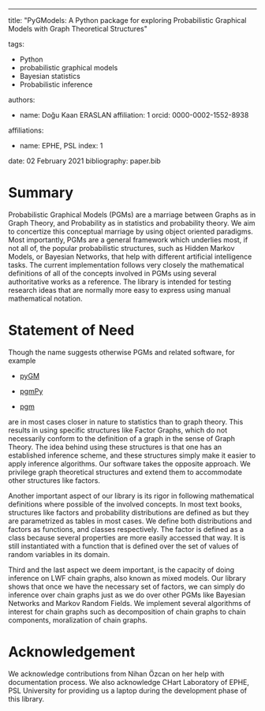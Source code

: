 ---
title: "PyGModels: A Python package for exploring Probabilistic Graphical
Models with Graph Theoretical Structures"

tags:

- Python
- probabilistic graphical models
- Bayesian statistics
- Probabilistic inference

authors:
- name: Doğu Kaan ERASLAN
  affiliation: 1
  orcid: 0000-0002-1552-8938

affiliations:
- name: EPHE, PSL
  index: 1

date: 02 February 2021
bibliography: paper.bib

# Summary

Probabilistic Graphical Models (PGMs) are a marriage between Graphs as in
Graph Theory, and Probability as in statistics and probability theory. We aim
to concertize this conceptual marriage by using object oriented paradigms.
Most importantly, PGMs are a general framework which underlies most, if not
all of, the popular probabilistic structures, such as Hidden Markov Models, or
Bayesian Networks, that help with different artificial intelligence tasks. The
current implementation follows very closely the mathematical definitions of
all of the concepts involved in PGMs using several authoritative works as a
reference. The library is intended for testing research ideas that are
normally more easy to express using manual mathematical notation.

# Statement of Need

Though the name suggests otherwise PGMs and related software, for example

- [pyGM](https://github.com/ihler/pyGM)

- [pgmPy](https://github.com/indapa/pgmPy)

- [pgm](https://github.com/paulorauber/pgm)

are in most cases closer in nature to statistics than to graph theory. This
results in using specific structures like Factor Graphs, which do not
necessarily conform to the definition of a graph in the sense of Graph Theory.
The idea behind using these structures is that one has an established
inference scheme, and these structures simply make it easier to apply
inference algorithms. Our software takes the opposite approach. We privilege
graph theoretical structures and extend them to accommodate other structures
like factors.

Another important aspect of our library is its rigor in following mathematical
definitions where possible of the involved concepts. In most text books,
structures like factors and probability distributions are defined as but they
are parametrized as tables in most cases. We define both distributions and
factors as functions, and classes respectively. The factor is defined as a
class because several properties are more easily accessed that way. It is
still instantiated with a function that is defined over the set of values of
random variables in its domain.

Third and the last aspect we deem important, is the capacity of doing
inference on LWF chain graphs, also known as mixed models. Our library shows
that once we have the necessary set of factors, we can simply do inference
over chain graphs just as we do over other PGMs like Bayesian Networks and
Markov Random Fields. We implement several algorithms of interest for chain
graphs such as decomposition of chain graphs to chain components, moralization
of chain graphs.

# Acknowledgement

We acknowledge contributions from Nihan Özcan on her help with documentation
process. We also acknowledge CHart Laboratory of EPHE, PSL University
for providing us a laptop during the development phase of this library.
